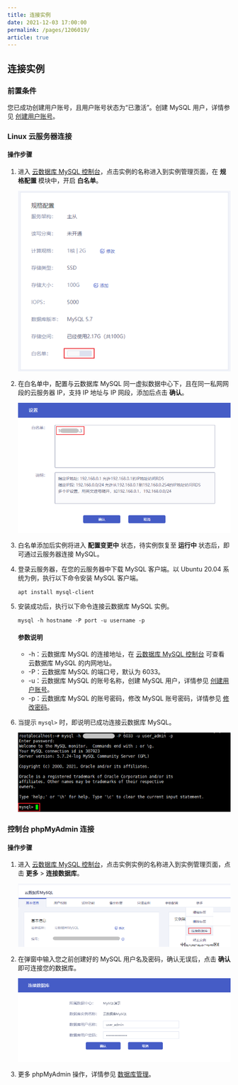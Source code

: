 ```yaml
---
title: 连接实例
date: 2021-12-03 17:00:00
permalink: /pages/1206019/
article: true
---
```


## 连接实例

### 前置条件

您已成功创建用户账号，且用户账号状态为“已激活”。创建 MySQL 用户，详情参见 [创建用户账号](./../04.账号管理/00.创建账号.md)。

### Linux 云服务器连接

#### 操作步骤

1. 进入 [云数据库 MySQL 控制台](https://console.capitalonline.net/dbinstances)，点击实例的名称进入到实例管理页面，在 **规格配置** 模块中，开启 **白名单**。

   ![连接实例-白名单](./../../pic/con_whitelist.png)

2. 在白名单中，配置与云数据库 MySQL 同一虚拟数据中心下，且在同一私网网段的云服务器 IP，支持 IP 地址与 IP 网段，添加后点击 **确认**。

   ![连接实例-添加IP](./../../pic/con_add.png)

3. 白名单添加后实例将进入 **配置变更中** 状态，待实例恢复至 **运行中** 状态后，即可通过云服务器连接 MySQL。

4. 登录云服务器，在您的云服务器中下载 MySQL 客户端。以 Ubuntu 20.04 系统为例，执行以下命令安装 MySQL 客户端。

   ```
   apt install mysql-client
   ```

5. 安装成功后，执行以下命令连接云数据库 MySQL 实例。

   ```
   mysql -h hostname -P port -u username -p
   ```

   #### 参数说明

   + -h：云数据库 MySQL 的连接地址，在 [云数据库 MySQL 控制台](https://console.capitalonline.net/dbinstances) 可查看云数据库 MySQL 的内网地址。
   + -P：云数据库 MySQL 的端口号，默认为 6033。
   + -u：云数据库 MySQL 的账号名称，创建 MySQL 用户，详情参见 [创建用户账号](./../04.账号管理/00.创建账号.md)。
   + -p：云数据库 MySQL 的账号密码，修改 MySQL 账号密码，详情参见 [修改密码](./../04.账号管理/01.修改密码.md)。

6. 当提示 `mysql>` 时，即说明已成功连接云数据库 MySQL。

   ![连接实例-Linux连接](./../../pic/con_linux.png)

### 控制台 phpMyAdmin 连接

#### 操作步骤

1. 进入 [云数据库 MySQL 控制台](https://console.capitalonline.net/dbinstances)，点击实例实例的名称进入到实例管理页面，点击 **更多** > **连接数据库**。

   ![连接实例-控制台连接](./../../pic/con_console.png)

2. 在弹窗中输入您之前创建好的 MySQL 用户名及密码，确认无误后，点击 **确认** 即可连接您的数据库。

   ![连接实例-登录MySQL](./../../pic/con_popup.png)

3. 更多 phpMyAdmin 操作，详情参见 [数据库管理](./../05.数据库管理/00.登录phpMyAdmin.md)。
